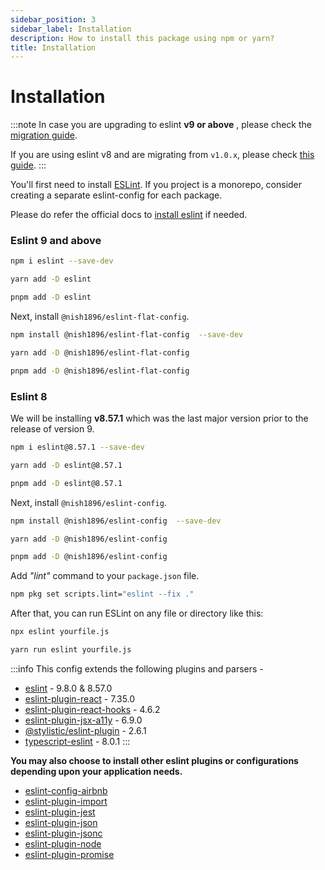 ```yaml
---
sidebar_position: 3
sidebar_label: Installation
description: How to install this package using npm or yarn?
title: Installation
---
```


# Installation

:::note
In case you are upgrading to eslint **v9 or above** , please check the [migration guide](./migration/eslint-8_to_9.md).

If you are using eslint v8 and are migrating from `v1.0.x`, please check [this guide](./migration/v1_to_v2.md).
:::

You'll first need to install [ESLint](https://eslint.org/). If you project is a monorepo, consider creating a separate eslint-config for each package.

Please do refer the official docs to [install eslint](https://eslint.org/docs/latest/use/getting-started) if needed.

### Eslint 9 and above

```sh
npm i eslint --save-dev
```
```sh
yarn add -D eslint
```
```sh
pnpm add -D eslint
```

Next, install `@nish1896/eslint-flat-config`.

```sh
npm install @nish1896/eslint-flat-config  --save-dev
```
```sh
yarn add -D @nish1896/eslint-flat-config
```
```sh
pnpm add -D @nish1896/eslint-flat-config
```

### Eslint 8

We will be installing **v8.57.1** which was the last major version prior to the release of version 9.

```sh
npm i eslint@8.57.1 --save-dev
```
```sh
yarn add -D eslint@8.57.1
```
```sh
pnpm add -D eslint@8.57.1
```

Next, install `@nish1896/eslint-config`.

```sh
npm install @nish1896/eslint-config  --save-dev
```
```sh
yarn add -D @nish1896/eslint-config
```
```sh
pnpm add -D @nish1896/eslint-config
```

Add *"lint"* command to your `package.json` file.

```sh
npm pkg set scripts.lint="eslint --fix ."
```

After that, you can run ESLint on any file or directory like this:

```sh
npx eslint yourfile.js
```
```sh
yarn run eslint yourfile.js
```

:::info
This config extends the following plugins and parsers - 
- [eslint](https://www.npmjs.com/package/eslint) - 9.8.0 & 8.57.0
- [eslint-plugin-react](https://www.npmjs.com/package/eslint-plugin-react) - 7.35.0
- [eslint-plugin-react-hooks](https://www.npmjs.com/package/eslint-plugin-react-hooks) - 4.6.2
- [eslint-plugin-jsx-a11y](https://www.npmjs.com/package/eslint-plugin-jsx-a11y) - 6.9.0
- [@stylistic/eslint-plugin](https://www.npmjs.com/package/@stylistic/eslint-plugin) - 2.6.1
- [typescript-eslint](https://www.npmjs.com/package/typescript-eslint) - 8.0.1
:::

**You may also choose to install other eslint plugins or configurations depending upon your application needs.** 

- [eslint-config-airbnb](https://www.npmjs.com/package/eslint-config-airbnb)
- [eslint-plugin-import](https://www.npmjs.com/package/eslint-plugin-import)
- [eslint-plugin-jest](https://www.npmjs.com/package/eslint-plugin-jest)
- [eslint-plugin-json](https://www.npmjs.com/package/eslint-plugin-json)
- [eslint-plugin-jsonc](https://www.npmjs.com/package/eslint-plugin-jsonc)
- [eslint-plugin-node](https://www.npmjs.com/package/eslint-plugin-node)
- [eslint-plugin-promise](https://www.npmjs.com/package/eslint-plugin-promise)